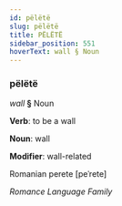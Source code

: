 ```yaml
---
id: pëlëtë
slug: pëlëtë
title: PËLËTË
sidebar_position: 551
hoverText: wall § Noun
---
```


### pëlëtë

*wall* **§** Noun

**Verb**: to be a wall

**Noun**: wall

**Modifier**: wall-related

Romanian perete [peˈrete]

*Romance Language Family*